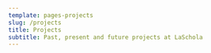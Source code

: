```yaml
---
template: pages-projects
slug: /projects
title: Projects
subtitle: Past, present and future projects at LaSchola
---
```


